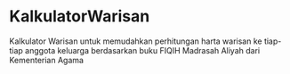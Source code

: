 # KalkulatorWarisan
Kalkulator Warisan untuk memudahkan perhitungan harta warisan ke tiap-tiap anggota keluarga berdasarkan buku FIQIH Madrasah Aliyah dari Kementerian Agama
